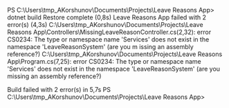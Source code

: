 PS C:\Users\tmp_AKorshunov\Documents\Projects\Leave Reasons App> dotnet build
Restore complete (0,8s)
  Leave Reasons App failed with 2 error(s) (4,3s)
    C:\Users\tmp_AKorshunov\Documents\Projects\Leave Reasons App\Controllers\MissingLeaveReasonController.cs(2,32): error CS0234: The type or namespace name 'Services' does not exist in the namespace 'LeaveReasonSystem' (are you m
issing an assembly reference?)
    C:\Users\tmp_AKorshunov\Documents\Projects\Leave Reasons App\Program.cs(7,25): error CS0234: The type or namespace name 'Services' does not exist in the namespace 'LeaveReasonSystem' (are you missing an assembly reference?)

Build failed with 2 error(s) in 5,7s
PS C:\Users\tmp_AKorshunov\Documents\Projects\Leave Reasons App>
